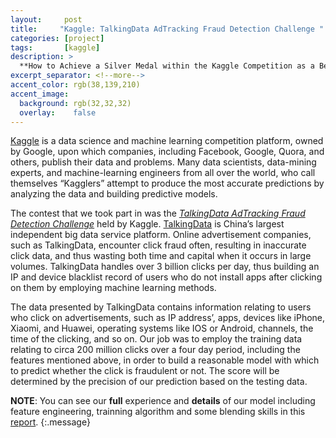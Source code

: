 ```yaml
---
layout:     post
title:     "Kaggle: TalkingData AdTracking Fraud Detection Challenge "
categories: [project]
tags:       [kaggle]
description: >
  **How to Achieve a Silver Medal within the Kaggle Competition as a Beginner**
excerpt_separator: <!--more-->
accent_color: rgb(38,139,210)
accent_image:
  background: rgb(32,32,32)
  overlay:    false
---
```


[Kaggle](https://www.kaggle.com/) is a data science and machine learning competition platform, owned by Google, upon  which companies, including Facebook, Google, Quora, and others, publish their data and problems. <!--more-->Many data scientists, data-mining experts, and machine-learning engineers from all over the world, who call themselves “Kagglers” attempt to produce the most accurate predictions by analyzing the data and building predictive models. 

The contest that we took part in was the *[TalkingData AdTracking Fraud Detection Challenge](https://www.kaggle.com/c/talkingdata-adtracking-fraud-detection)* held by Kaggle. [TalkingData](https://www.talkingdata.com/) is China’s largest independent big data service platform. Online advertisement companies, such as TalkingData, encounter click fraud often, resulting in inaccurate click data, and thus wasting both time and capital when it occurs in large volumes. TalkingData handles over 3 billion clicks per day, thus building an IP and device blacklist record of users who do not install apps after clicking on them by employing machine learning methods. 

The data presented by TalkingData contains information relating to users who click on advertisements, such as IP address’, apps, devices like iPhone, Xiaomi, and Huawei, operating systems like IOS or Android, channels, the time of the clicking, and so on. Our job was to employ the training data relating to circa 200 million clicks over a four day period, including the features mentioned above, in order to build a reasonable model with which to predict whether the click is fraudulent or not. The score will be determined by the precision of our prediction based on the testing data. 

**NOTE**: You can see our **full** experience and **details** of our model including feature engineering, trainning algorithm and some blending skills in this [report](/assets/file/Kaggle_Report_updated_622.pdf).
{:.message}

<!-- 
<style>h4{ margin:0 auto}</style> 

<h2>Table of Contents</h2>
1. this unordered seed list will be replaced by toc as unordered list
{:toc}

## Introduction

The training dataset provided by Talkingdata was around 8G in size, covering approximately 200 million clicks occurring between Nov, 06, 2017 and Nov, 09 2017. We were tasked with using the dataset to predict malicious IP’s capable of producing high volumes of clicks but which never install said apps. 
The test dataset was over 700M, covering approximately 19million clicks taking place on 10/10/2017, from 4:00 to 15:00.

| Feature           | Description                                                |
|:------------------|:-----------------------------------------------------------|
| `IP`              | IP address                                                 |
| `App`             | app id provided by advertisers                             |
| `Device`          | user's mobile device id, such as iPhone 6, iPhone 7        |
| `OS`              | the operating system version id of the user mobile device  |
| `Channel`         | advertising channel id                                     |
| `Click_time`      | click time (UTC time), in the format yyyy-mm-dd hh:mm:ss   |
| `Attributed_time` | if the user downloads the app, this is the download time   |
| `Is_attributed`   | whether the app is downloaded, this is the target variable |
{:.stretch-table.dl-table}

Here, IP, app, device, OS, and channel are all classified variables and are processed by coding.

## Work Flow

## Pre-processing

### Exploratory Data Analysis

<h4><b>Data Distribution Pattern</b></h4>
By handling the whole dataset, we get the number of unique values of each feature (shown in Figure 3-1). We can then find that the uniqueness count of the IP is much more than that of the application, operating system, and channel. 

![3-1](/assets/attachment/posts/2018-6-27-talkingdata/3-1.png){:.lead data-width="800" data-height="100"}
Figure 3-1 The number of unique values of each feature
{:.figure}

The occurrences plots  IP, application, device, OS, and channel values (Figure 3-2), and thus we see that some operations are possibly “fraud” operations, as their occurrence time is greater than expected. 

Figure 3-2 Value counts for app, IP, device, OS, and channel
{:.figure}

In addition, Figure 3-3 shows us that the proportion of users who download the app versus those who do not is quite unbalanced. 

Figure 3-3 App Downloaded Compared with Not Downloaded
{:.figure}

<h4><b>Data Time Series Pattern</b></h4>
We employed click time features to build hourly patterns. Figure 3-4 displays the time patterns of clicks by the hour over the course of these days. The time pattern of hourly click frequency is definite, however the hourly time pattern in ratios is not as obvious as said click frequency. 

Figure 3-4 Hourly Click Frequency and Conversion Ratio
{:.figure}

Then we try to merge these four days together and extract the hour of day from each day as a separate feature (Figure 3-5). By checking the click count compared with the proportion converted each hour, we find that between 12:00 and 13:00 the number of clicks and the proportion converted are both high, and after that these values both drop. However, from 15:00 the proportion converted suddenly increases, but that click count continues going down, which is a strange phenomenon that may need further analysis. 

Figure 3-5 Click Count comparted with Proportion Converted
{:.figure}

### Feature Engineering

<h4><b>Click Time</b></h4>
We first transpose ’Click_time’ into day and hour categorical features. We do not believe that the details, click minute and second, are helpful within the classification task, and therefor  don’t include them.

<h4><b>Groupby Related</b></h4>
We groupby some of the original categorical data (E.g., group samples by the ‘IP’, ‘app’, ‘channel’), and then get unique values, variances,  counts, and the cumulative counts of that group. 

| No.  | Method                                                                           |
|:-----|:---------------------------------------------------------------------------------|
| `X0` | Group by ['IP', 'channel'], calculate the number of unique items                 |
| `X1` | Group by ['IP', 'device', 'OS', 'app'],  and calculate the cumulative count      |
| `X2` | Group by ['IP', 'day', 'hour'], and calculate the number of unique items         |
| `X3` | Group by ['IP', 'app'], and calculate the number of unique items.                |
| `X4` | Group by ['IP', 'app', 'OS'], and calculate number of unique items.              |
| `X5` | Group by ['IP', 'device'], and calculate the number of unique items              |
| `X6` | Group by ['app', 'channel'], and calculate the number of unique items            |
| `X7` | Group by ['IP', 'OS'], and calculate the cumulative count                        |
| `X8` | Group by ['IP', 'device', 'OS', 'app'], and calculate the number of unique items |
| `F0` | Group by ['IP', 'day', 'hour'], and calculate the count                          |
| `F1` | Group by ['IP', 'app'], and calculate the count                                  |
| `F2` | Group by ['IP', 'app', 'OS'], and calculate the count                            |
| `F3` | Group by ['IP',' day', 'channel'], and calculate the variance                    |
| `F4` | Group by ['IP', 'app', 'OS'], and calculate the variance                         |
| `F5` | Group by ['IP', 'app', 'channel'], and calculate the variance                    |
| `F6` | Group by ['IP', 'app', 'channel'], and calculate the mean                        |
{:.stretch-table.dl-table}

<h4><b>Next Click</b></h4>
Since repeated clicks from the same IP address is highly likely a fraud click, we calculate the nextClick attribute within the first group by employing some categorical features and then calculating the differences between ‘clicktimes’ for the next sample within the group. 

### Correlation
The correlation matrix plot of our added numerical data is shown below. From the figure we can deduce that many of them are highly correlated (i.e., correlation coefficients larger than 0.5). The main reasons are that those numerical features are all generated by the original 5 categorical features, so they are internally correlated. Meanwhile, the high correlation amongst features is one reason for us to apply highly non-linear models such as neural networks and CART based on the high correlation among features. 


## Learning Algorithm Training

### Overview of Machine Learning Methods

We have tried a number of different machine learning methods. Below is a quick review of the methods with a general description, their pros and cons.

### Light GBM

Conventional implementations of GBDT need to, for every feature, scan all the data instances in order to estimate the information gain of all the possible split points, which makes these implementations very time consuming when handling big data. Light GBM proposes two novel techniques: Gradient-based One-Side Sampling (GOSS) and Exclusive Feature Bundling (EFB) with which to tackle the challenge in the tradeoff between accuracy and efficiency by improving both of them. 

With GOSS, the model can exclude a significant proportion of data instances with small gradients, and only uses the rest to estimate the information gain. Since the data instances with larger gradients play a more important role in the computation of information gain, GOSS can obtain comparatively accurate estimations of the information gain with a much smaller data size. With EFB, it bundles mutually exclusive features in order to reduce the number of features. Using a greedy algorithm can achieve superior  approximation ratios when finding the optimal bundling of exclusive features.

So Light GBM is faster and more accurate than traditional tree models. It reduces the calculation cost of split gain and uses histogram subtraction in order to optimize both speed and memory usage. Additionally,  Light GBM grows tree based on Leaf-wise (Best-first) Tree Growth algorithms and supports categorical features because of the optimal split for categorical Features.
Since four of five features within the data set are categorical features, Light GBM is really an excellent machine learning algorithm.

Here’s several parameters with which to tune the Light GBM. 

| PARAMETER         | NOTE                                                   |  RANGE　   | CHOSEN VALUE |
|:------------------|:-------------------------------------------------------|:-----------|:-------------|
| learning_rate     | shrinkage rate                                         | [0, 1]     | 0.05, 0.1    |
| num_leaves*       | number of leaves in one tree                           | [4, 31]    | 7, 15, 31    |
| max_depth*        | limit the max depth for tree model                     | [3, 5]     | 4, 5         |
| min_child_samples | minimum number of data need in a child                 | 100        | 100          |
| max_bin           | number of bucketed bin for feature values              | 100        | 100          |
| subsample*        | subsample ratio of the training instance               | [0.7, 0.9] | 0.7, 0.9     |
| subsample_freq    | frequency of subsample                                 | 1          | 1            |
| colsample_bytree* | subsample ratio of columns when constructing each tree | [0.7, 0.9] | 0.7, 0.9     |
| min_child_weight  | minimum sum of instance weight needed in a child       | 0          | 0            |
| scale_pos_weight* | weight of positive class in binary classification task | [99, 400]  | 200          |
{:.stretch-table.dl-table}
 -->
